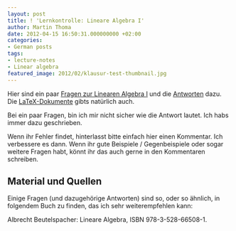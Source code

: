 ```yaml
---
layout: post
title: ! 'Lernkontrolle: Lineare Algebra I'
author: Martin Thoma
date: 2012-04-15 16:50:31.000000000 +02:00
categories:
- German posts
tags:
- lecture-notes
- Linear algebra
featured_image: 2012/02/klausur-test-thumbnail.jpg
---
```

Hier sind ein paar <a href='http://martin-thoma.com/wp-content/uploads/2012/04/lernkontrolle-lineare-algebra.pdf'>Fragen zur Linearen Algebra I</a> und die <a href='http://martin-thoma.com/wp-content/uploads/2012/04/lernkontrolle-lineare-algebra-loesung.pdf'>Antworten</a> dazu. Die <a href='http://martin-thoma.com/wp-content/uploads/2012/04/LA-lernkontrolle.zip'>LaTeX-Dokumente</a> gibts nat&uuml;rlich auch.

Bei ein paar Fragen, bin ich mir nicht sicher wie die Antwort lautet. Ich habs immer dazu geschrieben.

Wenn ihr Fehler findet, hinterlasst bitte einfach hier einen Kommentar. Ich verbessere es dann. Wenn ihr gute Beispiele / Gegenbeispiele oder sogar weitere Fragen habt, k&ouml;nnt ihr das auch gerne in den Kommentaren schreiben.

<h2>Material und Quellen</h2>
Einige Fragen (und dazugeh&ouml;rige Antworten) sind so, oder so &auml;hnlich, in folgendem Buch zu finden, das ich sehr weiterempfehlen kann:

Albrecht Beutelspacher: Lineare Algebra, ISBN 978-3-528-66508-1.
